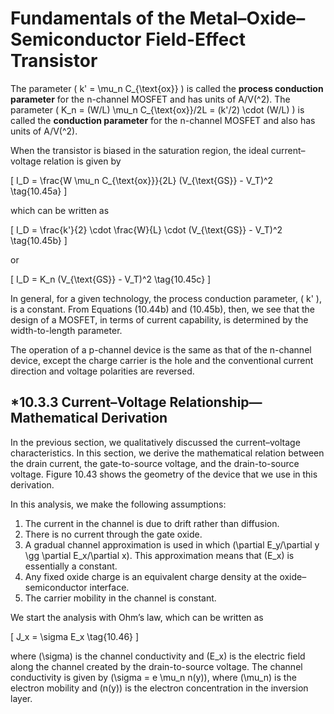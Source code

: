 # Fundamentals of the Metal–Oxide–Semiconductor Field-Effect Transistor

The parameter \( k' = \mu_n C_{\text{ox}} \) is called the **process conduction parameter** for the n-channel MOSFET and has units of A/V\(^2\). The parameter \( K_n = (W/L) \mu_n C_{\text{ox}}/2L = (k'/2) \cdot (W/L) \) is called the **conduction parameter** for the n-channel MOSFET and also has units of A/V\(^2\).

When the transistor is biased in the saturation region, the ideal current–voltage relation is given by

\[
I_D = \frac{W \mu_n C_{\text{ox}}}{2L} (V_{\text{GS}} - V_T)^2 \tag{10.45a}
\]

which can be written as

\[
I_D = \frac{k'}{2} \cdot \frac{W}{L} \cdot (V_{\text{GS}} - V_T)^2 \tag{10.45b}
\]

or

\[
I_D = K_n (V_{\text{GS}} - V_T)^2 \tag{10.45c}
\]

In general, for a given technology, the process conduction parameter, \( k' \), is a constant. From Equations (10.44b) and (10.45b), then, we see that the design of a MOSFET, in terms of current capability, is determined by the width-to-length parameter.

The operation of a p-channel device is the same as that of the n-channel device, except the charge carrier is the hole and the conventional current direction and voltage polarities are reversed.

## *10.3.3 Current–Voltage Relationship—Mathematical Derivation

In the previous section, we qualitatively discussed the current–voltage characteristics. In this section, we derive the mathematical relation between the drain current, the gate-to-source voltage, and the drain-to-source voltage. Figure 10.43 shows the geometry of the device that we use in this derivation.

In this analysis, we make the following assumptions:

1. The current in the channel is due to drift rather than diffusion.
2. There is no current through the gate oxide.
3. A gradual channel approximation is used in which \(\partial E_y/\partial y \gg \partial E_x/\partial x\). This approximation means that \(E_x\) is essentially a constant.
4. Any fixed oxide charge is an equivalent charge density at the oxide–semiconductor interface.
5. The carrier mobility in the channel is constant.

We start the analysis with Ohm’s law, which can be written as

\[
J_x = \sigma E_x \tag{10.46}
\]

where \(\sigma\) is the channel conductivity and \(E_x\) is the electric field along the channel created by the drain-to-source voltage. The channel conductivity is given by \(\sigma = e \mu_n n(y)\), where \(\mu_n\) is the electron mobility and \(n(y)\) is the electron concentration in the inversion layer.
